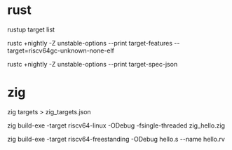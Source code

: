 # rust

rustup target list

rustc +nightly -Z unstable-options --print target-features --target=riscv64gc-unknown-none-elf

rustc +nightly -Z unstable-options --print target-spec-json

# zig

zig targets > zig_targets.json

zig build-exe -target riscv64-linux -ODebug -fsingle-threaded zig_hello.zig

zig build-exe -target riscv64-freestanding -ODebug hello.s --name hello.rv
